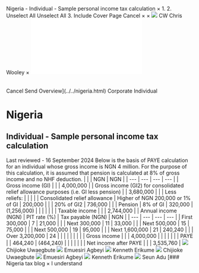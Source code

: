 Nigeria - Individual - Sample personal income tax calculation
×
1.
2.
Unselect All
Unselect All
3.
Include Cover Page
Cancel
×
×
![](../../-/media/world-wide-tax-summaries/attachments/global---chris-wooley.ashx%3Frev=ac5e5f3223b34096b1afc2a6009c7320&revision=ac5e5f32-23b3-4096-b1af-c2a6009c7320&hash=859B7ADC84DC2CBEC9760E9E6EE7DE6D0A8BFCDF)
CW
Chris Wooley
×
![](sample-personal-income-tax-calculation.html)
######
Cancel
Send
Overview](../../nigeria.html)
Corporate
Individual
# Nigeria
## Individual - Sample personal income tax calculation
Last reviewed - 16 September 2024
Below is the basis of PAYE calculation for an individual whose gross income is NGN 4 million. For the purpose of this calculation, it is assumed that pension is calculated at 8% of gross income and no NHF deduction.
|  |  | NGN | NGN |
| --- | --- | --- | --- |
| Gross income (GI) |  |  | 4,000,000 |
| Gross income (GI2) for consolidated relief allowance purposes (i.e. GI less pension) |  | 3,680,000 |  |
| Less reliefs: |  |  |  |
| Consolidated relief allowance | Higher of NGN 200,000 or 1% of GI | 200,000 |  |
| 20% of GI2 | 736,000 |  |
| Pension | 8% of GI | 320,000 | (1,256,000) |
|  |  |  |  |
| Taxable income |  |  | 2,744,000 |
| Annual income (NGN) | PIT rate (%) | Tax payable (NGN) | NGN |
| --- | --- | --- | --- |
| First 300,000 | 7 | 21,000 |  |
| Next 300,000 | 11 | 33,000 |  |
| Next 500,000 | 15 | 75,000 |  |
| Next 500,000 | 19 | 95,000 |  |
| Next 1,600,000 | 21 | 240,240 |  |
| Over 3,200,000 | 24 |  |  |
|  |  |  |  |
| Gross income |  |  | 4,000,000 |
|  |  |  |  |
| PAYE |  | 464,240 | (464,240) |
|  |  |  |  |
| Net income after PAYE |  |  | 3,535,760 |
![](../../-/media/world-wide-tax-summaries/attachments/nigeria---chijioke_uwaegbute.ashx%3Frev=b935f69a665346daac157980f698ffe9&revision=b935f69a-6653-46da-ac15-7980f698ffe9&hash=FD227B7A02B1139BEBA5C1F06C0CFBF224224CBE)
Chijioke Uwaegbute
![](../../-/media/world-wide-tax-summaries/attachments/nigeria---emuesiri_agbeyi.ashx%3Frev=c0e79df23a9e4515b82bdc07981d0916&revision=c0e79df2-3a9e-4515-b82b-dc07981d0916&hash=24ACF5CEB290DA9FE10DEF0FCE3D4A625F835C72)
Emuesiri Agbeyi
![](../../-/media/world-wide-tax-summaries/attachments/nigeria---kenneth_erikume.ashx%3Frev=dfcc466b5746457ab1310b2e483d5bb0&revision=dfcc466b-5746-457a-b131-0b2e483d5bb0&hash=102150912B5CA0A3F6AE25CEA19474290BCF22EC)
Kenneth Erikume
![](../../-/media/world-wide-tax-summaries/attachments/nigeria---chijioke_uwaegbute.ashx%3Frev=b935f69a665346daac157980f698ffe9&revision=b935f69a-6653-46da-ac15-7980f698ffe9&hash=FD227B7A02B1139BEBA5C1F06C0CFBF224224CBE)
Chijioke Uwaegbute
![](../../-/media/world-wide-tax-summaries/attachments/nigeria---emuesiri_agbeyi.ashx%3Frev=c0e79df23a9e4515b82bdc07981d0916&revision=c0e79df2-3a9e-4515-b82b-dc07981d0916&hash=24ACF5CEB290DA9FE10DEF0FCE3D4A625F835C72)
Emuesiri Agbeyi
![](../../-/media/world-wide-tax-summaries/attachments/nigeria---kenneth_erikume.ashx%3Frev=dfcc466b5746457ab1310b2e483d5bb0&revision=dfcc466b-5746-457a-b131-0b2e483d5bb0&hash=102150912B5CA0A3F6AE25CEA19474290BCF22EC)
Kenneth Erikume
![](../../-/media/world-wide-tax-summaries/attachments/nigeria---seun_adu.ashx%3Frev=559ac35ca8aa4f6ca6b6a1a802be9906&revision=559ac35c-a8aa-4f6c-a6b6-a1a802be9906&hash=F0A2C9428D63F0C59FBA31B6C6AE46F0549CC2F5)
Seun Adu
[### Nigeria tax blog
×
I understand